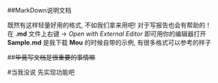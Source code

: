 ##MarkDown说明文档

既然有这样轻量好用的格式, 不如我们拿来用吧! 对于写报告也会有帮助的！<br>
在 **.md** 文件上右键 -> *Open with External Editor* 即可用你的编辑器打开<br>
**Sample.md** 是我下载 **Mou** 的时候自带的示例, 有很多格式可以参考的样子

##~~毕竟写文档是很重要的事情嘛~~

#当我没说 先实现功能吧
